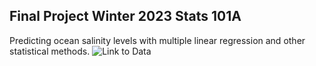 ## Final Project Winter 2023 Stats 101A 
Predicting ocean salinity levels with multiple linear regression and other statistical methods. 
![Link to Data](https://calcofi.org/data/oceanographic-data/bottle-database/)
